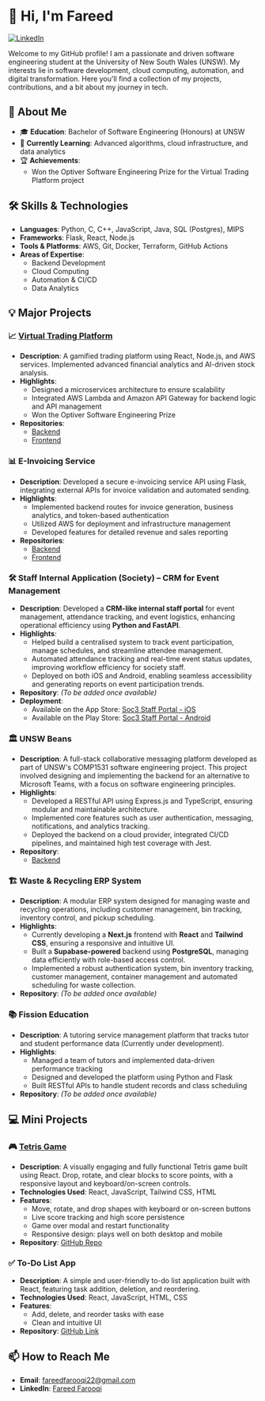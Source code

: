 # 👋 Hi, I'm Fareed

[![LinkedIn](https://img.shields.io/badge/LinkedIn-0077B5?style=for-the-badge&logo=linkedin&logoColor=white)](http://www.linkedin.com/in/fareed-farooqi-6519812a2)

Welcome to my GitHub profile! I am a passionate and driven software engineering student at the University of New South Wales (UNSW). My interests lie in software development, cloud computing, automation, and digital transformation. Here you'll find a collection of my projects, contributions, and a bit about my journey in tech.

## 🚀 About Me

- 🎓 **Education**: Bachelor of Software Engineering (Honours) at UNSW
- 🌱 **Currently Learning**: Advanced algorithms, cloud infrastructure, and data analytics
- 🏆 **Achievements**:
  - Won the Optiver Software Engineering Prize for the Virtual Trading Platform project

## 🛠 Skills & Technologies

- **Languages**: Python, C, C++, JavaScript, Java, SQL (Postgres), MIPS
- **Frameworks**: Flask, React, Node.js
- **Tools & Platforms**: AWS, Git, Docker, Terraform, GitHub Actions
- **Areas of Expertise**:
  - Backend Development
  - Cloud Computing
  - Automation & CI/CD
  - Data Analytics

## 💡 Major Projects

### 📈 [Virtual Trading Platform](https://main.d34lkhx9u8kgt9.amplifyapp.com/)
- **Description**: A gamified trading platform using React, Node.js, and AWS services. Implemented advanced financial analytics and AI-driven stock analysis.
- **Highlights**:
  - Designed a microservices architecture to ensure scalability
  - Integrated AWS Lambda and Amazon API Gateway for backend logic and API management
  - Won the Optiver Software Engineering Prize
- **Repositories**:
  - [Backend](https://github.com/fareedfarooqi/Crescent_Byte_Virtual_Trading_Backend_Standalone)
  - [Frontend](https://github.com/fareedfarooqi/Crescent_Byte_Virtual_Trading_Frontend_Standalone)

### 📊 E-Invoicing Service
- **Description**: Developed a secure e-invoicing service API using Flask, integrating external APIs for invoice validation and automated sending.
- **Highlights**:
  - Implemented backend routes for invoice generation, business analytics, and token-based authentication
  - Utilized AWS for deployment and infrastructure management
  - Developed features for detailed revenue and sales reporting
- **Repositories**:
  - [Backend](https://github.com/fareedfarooqi/E-Invoicing_Service_Backend_Standalone)
  - [Frontend](https://github.com/fareedfarooqi/E-Invoicing_Service_Frontend_Standalone)

### 🛠️ Staff Internal Application (Society) – CRM for Event Management  
- **Description**: Developed a **CRM-like internal staff portal** for event management, attendance tracking, and event logistics, enhancing operational efficiency using **Python and FastAPI**.  
- **Highlights**:  
  - Helped build a centralised system to track event participation, manage schedules, and streamline attendee management.  
  - Automated attendance tracking and real-time event status updates, improving workflow efficiency for society staff.  
  - Deployed on both iOS and Android, enabling seamless accessibility and generating reports on event participation trends.
- **Repository**: *(To be added once available)*
- **Deployment**:  
  - Available on the App Store: [Soc3 Staff Portal - iOS](https://apps.apple.com/au/app/unsw-soc3-staff-portal/id6476927598)  
  - Available on the Play Store: [Soc3 Staff Portal - Android](https://play.google.com/store/apps/details?id=com.unswsoc3.internal&hl=en_AU)

### 🏛 UNSW Beans
- **Description**: A full-stack collaborative messaging platform developed as part of UNSW's COMP1531 software engineering project. This project involved designing and implementing the backend for an alternative to Microsoft Teams, with a focus on software engineering principles.
- **Highlights**:
  - Developed a RESTful API using Express.js and TypeScript, ensuring modular and maintainable architecture.
  - Implemented core features such as user authentication, messaging, notifications, and analytics tracking.
  - Deployed the backend on a cloud provider, integrated CI/CD pipelines, and maintained high test coverage with Jest.
- **Repository**:
  - [Backend](https://github.com/fareedfarooqi/UNSW_Beans)

### 🏗 Waste & Recycling ERP System
- **Description**: A modular ERP system designed for managing waste and recycling operations, including customer management, bin tracking, inventory control, and pickup scheduling.
- **Highlights**:
  - Currently developing a **Next.js** frontend with **React** and **Tailwind CSS**, ensuring a responsive and intuitive UI.
  - Built a **Supabase-powered** backend using **PostgreSQL**, managing data efficiently with role-based access control.
  - Implemented a robust authentication system, bin inventory tracking, customer management, container management and automated scheduling for waste collection.
- **Repository**: *(To be added once available)*

### 📚 Fission Education
- **Description**: A tutoring service management platform that tracks tutor and student performance data (Currently under development).
- **Highlights**:
  - Managed a team of tutors and implemented data-driven performance tracking
  - Designed and developed the platform using Python and Flask
  - Built RESTful APIs to handle student records and class scheduling
- **Repository**: *(To be added once available)*

## 💻 Mini Projects

### 🎮 [Tetris Game](https://tetris-one-dusky.vercel.app/)
- **Description**: A visually engaging and fully functional Tetris game built using React. Drop, rotate, and clear blocks to score points, with a responsive layout and keyboard/on-screen controls.
- **Technologies Used**: React, JavaScript, Tailwind CSS, HTML
- **Features**:
  - Move, rotate, and drop shapes with keyboard or on-screen buttons
  - Live score tracking and high score persistence
  - Game over modal and restart functionality
  - Responsive design: plays well on both desktop and mobile
- **Repository**: [GitHub Repo](https://github.com/fareedfarooqi/tetris)

### ✅ To-Do List App
- **Description**: A simple and user-friendly to-do list application built with React, featuring task addition, deletion, and reordering.
- **Technologies Used**: React, JavaScript, HTML, CSS
- **Features**:
  - Add, delete, and reorder tasks with ease
  - Clean and intuitive UI
- **Repository**: [GitHub Link](https://github.com/fareedfarooqi/todo-list-react)


## 📫 How to Reach Me

- **Email**: fareedfarooqi22@gmail.com
- **LinkedIn**: [Fareed Farooqi](http://www.linkedin.com/in/fareed-farooqi-6519812a2)

<!---
fareedfarooqi/fareedfarooqi is a ✨ special ✨ repository because its `README.md` (this file) appears on your GitHub profile.
You can click the Preview link to take a look at your changes.
--->

